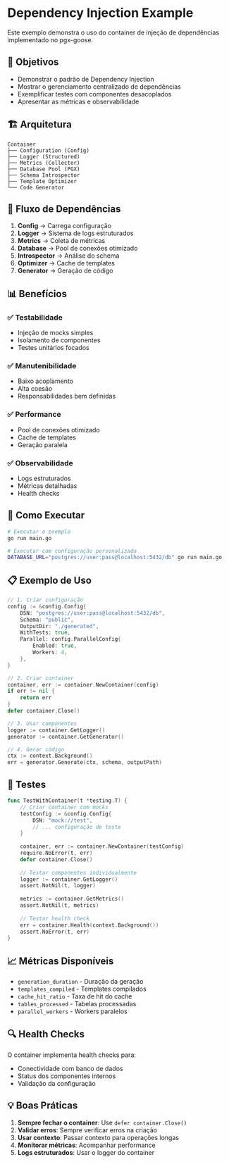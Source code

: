 # Dependency Injection Example

Este exemplo demonstra o uso do container de injeção de dependências implementado no pgx-goose.

## 🎯 Objetivos

- Demonstrar o padrão de Dependency Injection
- Mostrar o gerenciamento centralizado de dependências
- Exemplificar testes com componentes desacoplados
- Apresentar as métricas e observabilidade

## 🏗️ Arquitetura

```
Container
├── Configuration (Config)
├── Logger (Structured)
├── Metrics (Collector)
├── Database Pool (PGX)
├── Schema Introspector
├── Template Optimizer
└── Code Generator
```

## 🔄 Fluxo de Dependências

1. **Config** → Carrega configuração
2. **Logger** → Sistema de logs estruturados
3. **Metrics** → Coleta de métricas
4. **Database** → Pool de conexões otimizado
5. **Introspector** → Análise do schema
6. **Optimizer** → Cache de templates
7. **Generator** → Geração de código

## 📊 Benefícios

### ✅ Testabilidade
- Injeção de mocks simples
- Isolamento de componentes
- Testes unitários focados

### ✅ Manutenibilidade
- Baixo acoplamento
- Alta coesão
- Responsabilidades bem definidas

### ✅ Performance
- Pool de conexões otimizado
- Cache de templates
- Geração paralela

### ✅ Observabilidade
- Logs estruturados
- Métricas detalhadas
- Health checks

## 🚀 Como Executar

```bash
# Executar o exemplo
go run main.go

# Executar com configuração personalizada
DATABASE_URL="postgres://user:pass@localhost:5432/db" go run main.go
```

## 📋 Exemplo de Uso

```go
// 1. Criar configuração
config := &config.Config{
    DSN: "postgres://user:pass@localhost:5432/db",
    Schema: "public",
    OutputDir: "./generated",
    WithTests: true,
    Parallel: config.ParallelConfig{
        Enabled: true,
        Workers: 4,
    },
}

// 2. Criar container
container, err := container.NewContainer(config)
if err != nil {
    return err
}
defer container.Close()

// 3. Usar componentes
logger := container.GetLogger()
generator := container.GetGenerator()

// 4. Gerar código
ctx := context.Background()
err = generator.Generate(ctx, schema, outputPath)
```

## 🧪 Testes

```go
func TestWithContainer(t *testing.T) {
    // Criar container com mocks
    testConfig := &config.Config{
        DSN: "mock://test",
        // ... configuração de teste
    }
    
    container, err := container.NewContainer(testConfig)
    require.NoError(t, err)
    defer container.Close()
    
    // Testar componentes individualmente
    logger := container.GetLogger()
    assert.NotNil(t, logger)
    
    metrics := container.GetMetrics()
    assert.NotNil(t, metrics)
    
    // Testar health check
    err = container.Health(context.Background())
    assert.NoError(t, err)
}
```

## 📈 Métricas Disponíveis

- `generation_duration` - Duração da geração
- `templates_compiled` - Templates compilados
- `cache_hit_ratio` - Taxa de hit do cache
- `tables_processed` - Tabelas processadas
- `parallel_workers` - Workers paralelos

## 🔍 Health Checks

O container implementa health checks para:
- Conectividade com banco de dados
- Status dos componentes internos
- Validação da configuração

## 💡 Boas Práticas

1. **Sempre fechar o container**: Use `defer container.Close()`
2. **Validar erros**: Sempre verificar erros na criação
3. **Usar contexto**: Passar contexto para operações longas
4. **Monitorar métricas**: Acompanhar performance
5. **Logs estruturados**: Usar o logger do container
